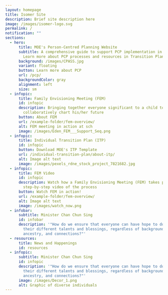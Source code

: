 ```yaml
---
layout: homepage
title: Isomer Site
description: Brief site description here
image: /images/isomer-logo.svg
permalink: /
notification: ""
sections:
  - hero:
      title: MOE's Person-Centred Planning Website
      subtitle: A comprehensive guide to support PCP implementation in SPED schools.
        Learn more about PCP processes and resources in Transition Planning.
      background: /images/CPASS.jpg
      variant: floating
      button: Learn more about PCP
      url: /pcp/
      backgroundColor: gray
      alignment: left
      size: sm
  - infopic:
      title: Family Envisioning Meeting (FEM)
      id: infopic
      description: Bringing together everyone significant to a child to
        collaboratively chart his/her future
      button: About FEM
      url: /example-folder/fem-overview/
      alt: FEM meeting in action at sch
      image: /images/Eden_FEM___Support_Seq.png
  - infopic:
      title: Individual Transition Plan (ITP)
      id: infopic
      button: Download MOE's ITP Template
      url: /individual-transition-plan/about-itp/
      alt: Image alt text
      image: /images/pexels_rdne_stock_project_7821682.jpg
  - infopic:
      title: FEM Video
      id: infopic
      description: Watch how a Family Envisioning Meeting (FEM) takes place through a
        step-by-step video of the process
      button: Watch FEM in action!
      url: /example-folder/fem-overview/
      alt: Image alt text
      image: /images/watch_now.png
  - infobar:
      subtitle: Minister Chan Chun Sing
      id: infobar
      description: '"How do we ensure that everyone can have hope to do justice to
        their different talents and blessings, regardless of background,
        ancestry, and connections?"'
  - resources:
      title: News and Happenings
      id: resources
  - infopic:
      subtitle: Minister Chan Chun Sing
      id: infopic
      description: '"How do we ensure that everyone can have hope to do justice to
        their different talents and blessings, regardless of background,
        ancestry, and connections?"'
      image: /images/Decor_1.png
      alt: Graphic of diverse individuals
---
```

